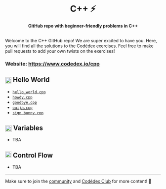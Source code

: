 <div align="center">
  <br>
  <h1>C++ ⚡</h1>
  <strong>GitHub repo with beginner-friendly problems in C++</strong>
</div>
<br>

Welcome to the C++ GitHub repo! We are super excited to have you. Here, you will find all the solutions to the Codédex exercises. Feel free to make pull requests to add your own twists on the exercises!

### Website: https://www.codedex.io/cpp

## <img src="https://raw.githubusercontent.com/codedex-io/python-101/main/assets/badge_earth.png" height="20" style="vertical-align: middle"> Hello World

- [`hello_world.cpp`](https://github.com/codedex-io/cpp-101/blob/main/1-hello-world/01_hello_world.cpp)
- [`howdy.cpp`](https://github.com/codedex-io/cpp-101/blob/main/1-hello-world/02_howdy.cpp)
- [`goodbye.cpp`](https://github.com/codedex-io/cpp-101/blob/main/1-hello-world/03_goodbye.cpp)
- [`ouija.cpp`](https://github.com/codedex-io/cpp-101/blob/main/1-hello-world/04_ouija.cpp)
- [`sign_bunny.cpp`](https://github.com/codedex-io/cpp-101/blob/main/1-hello-world/05_sign_bunny.cpp)

## <img src="https://raw.githubusercontent.com/codedex-io/python-101/main/assets/badge_equal.png" height="21" style="vertical-align: middle"> Variables

- TBA

## <img src="https://raw.githubusercontent.com/codedex-io/python-101/main/assets/badge_fork.png" height="20"> Control Flow

- TBA

---

Make sure to join the [community](https://www.codedex.io/community) and [Codédex Club](https://www.codedex.io/pricing) for more content! 💖
